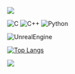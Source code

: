 <img src="https://capsule-render.vercel.app/api?type=waving&color=CCFF33&height=150&section=header" />

![C](https://img.shields.io/badge/C-00599C?style=for-the-badge&logo=c&logoColor=white)
![C++](https://img.shields.io/badge/C%2B%2B-00599C?style=for-the-badge&logo=c%2B%2B&logoColor=white)
![Python](https://img.shields.io/badge/Python-14354C?style=for-the-badge&logo=python&logoColor=white)

![UnrealEngine](https://img.shields.io/badge/unrealengine-%23313131.svg?style=for-the-badge&logo=unrealengine&logoColor=white)

[![Top Langs](https://github-readme-stats.vercel.app/api/top-langs/?username=HyeonLang)](https://github.com/anuraghazra/github-readme-stats)


<img src="https://capsule-render.vercel.app/api?type=waving&color=CCFF33&height=150&section=footer" />
